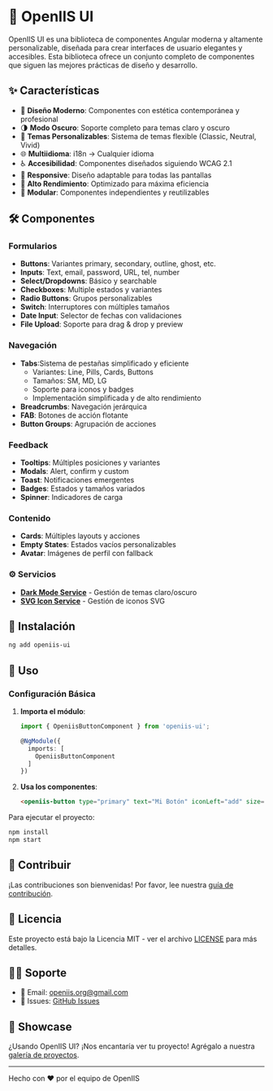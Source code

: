 # 🎨 OpenIIS UI

OpenIIS UI es una biblioteca de componentes Angular moderna y altamente personalizable, diseñada para crear interfaces de usuario elegantes y accesibles. Esta biblioteca ofrece un conjunto completo de componentes que siguen las mejores prácticas de diseño y desarrollo.

## ✨ Características

- 🎯 **Diseño Moderno**: Componentes con estética contemporánea y profesional
- 🌗 **Modo Oscuro**: Soporte completo para temas claro y oscuro
- 🎨 **Temas Personalizables**: Sistema de temas flexible (Classic, Neutral, Vivid)
- 🌐 **Multiidioma**: i18n -> Cualquier idioma
- ♿ **Accesibilidad**: Componentes diseñados siguiendo WCAG 2.1
- 📱 **Responsive**: Diseño adaptable para todas las pantallas
- 🚀 **Alto Rendimiento**: Optimizado para máxima eficiencia
- 🧩 **Modular**: Componentes independientes y reutilizables

## 🛠️ Componentes

### Formularios

- **Buttons**: Variantes primary, secondary, outline, ghost, etc.
- **Inputs**: Text, email, password, URL, tel, number
- **Select/Dropdowns**: Básico y searchable
- **Checkboxes**: Multiple estados y variantes
- **Radio Buttons**: Grupos personalizables
- **Switch**: Interruptores con múltiples tamaños
- **Date Input**: Selector de fechas con validaciones
- **File Upload**: Soporte para drag & drop y preview

### Navegación

- **Tabs**:Sistema de pestañas simplificado y eficiente
  - Variantes: Line, Pills, Cards, Buttons
  - Tamaños: SM, MD, LG
  - Soporte para iconos y badges
  - Implementación simplificada y de alto rendimiento
- **Breadcrumbs**: Navegación jerárquica
- **FAB**: Botones de acción flotante
- **Button Groups**: Agrupación de acciones

### Feedback

- **Tooltips**: Múltiples posiciones y variantes
- **Modals**: Alert, confirm y custom
- **Toast**: Notificaciones emergentes
- **Badges**: Estados y tamaños variados
- **Spinner**: Indicadores de carga

### Contenido

- **Cards**: Múltiples layouts y acciones
- **Empty States**: Estados vacíos personalizables
- **Avatar**: Imágenes de perfil con fallback

### ⚙️ Servicios

- [**Dark Mode Service**](https://github.com/Alexiisart/openiis-ui/wiki/Mode-Service) - Gestión de temas claro/oscuro
- [**SVG Icon Service**](https://github.com/Alexiisart/openiis-ui/wiki/SVG-Icon-Service) - Gestión de iconos SVG

## 🚀 Instalación

```bash
ng add openiis-ui
```

## 📖 Uso

### Configuración Básica

1. **Importa el módulo**:

   ```typescript
   import { OpeniisButtonComponent } from 'openiis-ui';

   @NgModule({
     imports: [
       OpeniisButtonComponent
     ]
   })
   ```

2. **Usa los componentes**:
   ```html
   <openiis-button type="primary" text="Mi Botón" iconLeft="add" size="md" (clickEvent)="onButtonClick()"> </openiis-button>
   ```

Para ejecutar el proyecto:

```bash
npm install
npm start
```

## 🤝 Contribuir

¡Las contribuciones son bienvenidas! Por favor, lee nuestra [guía de contribución](CONTRIBUTING.md).

## 📄 Licencia

Este proyecto está bajo la Licencia MIT - ver el archivo [LICENSE](LICENSE.md) para más detalles.

## 🙋‍♂️ Soporte

- 📧 Email: openiis.org@gmail.com
- 🐛 Issues: [GitHub Issues](https://github.com/Alexiisart/openiis-ui/issues)

## 🌟 Showcase

¿Usando OpenIIS UI? ¡Nos encantaría ver tu proyecto! Agrégalo a nuestra [galería de proyectos](https://github.com/Alexiisart/openiis-ui/wiki/Showcase).

---

Hecho con ❤️ por el equipo de OpenIIS
